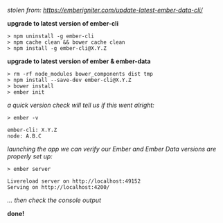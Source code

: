 _stolen from: https://emberigniter.com/update-latest-ember-data-cli/_

__upgrade to latest version of ember-cli__

```
> npm uninstall -g ember-cli
> npm cache clean && bower cache clean
> npm install -g ember-cli@X.Y.Z
```

__upgrade to latest version of ember & ember-data__

```
> rm -rf node_modules bower_components dist tmp
> npm install --save-dev ember-cli@X.Y.Z
> bower install
> ember init
```

_a quick version check will tell us if this went alright:_

```
> ember -v

ember-cli: X.Y.Z
node: A.B.C
```

_launching the app we can verify our Ember and Ember Data versions are properly set up:_

```
> ember server

Livereload server on http://localhost:49152
Serving on http://localhost:4200/
````

_... then check the console output_

__done!__

